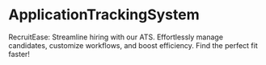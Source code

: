 # ApplicationTrackingSystem
RecruitEase: Streamline hiring with our ATS. Effortlessly manage candidates, customize workflows, and boost efficiency. Find the perfect fit faster!
